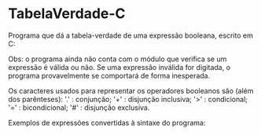 # TabelaVerdade-C
Programa que dá a tabela-verdade de uma expressão booleana, escrito em C:

Obs: o programa ainda não conta com o módulo que verifica se um expressão é válida ou não. Se uma expressão inválida for digitada, o programa provavelmente se comportará de forma inesperada.

Os caracteres usados para representar os operadores booleanos são (além dos parênteses):
'.' : conjunção;
'+' : disjunção inclusiva;
'>' : condicional;
'=' : bicondicional;
'#' : disjunção exclusiva.

Exemplos de expressões convertidas à sintaxe do programa:

